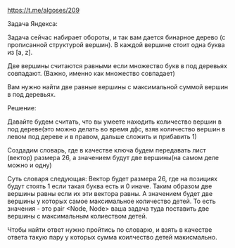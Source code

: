 https://t.me/algoses/209

Задача Яндекса:

Задача сейчас набирает обороты, и так вам дается бинарное дерево (с прописанной структурой вершин). В каждой вершине стоит одна буква из [a, z].

Две вершины считаются равными если множество букв в под деревьях совпадают. (Важно, именно как множество совпадает) 

Вам нужно найти две равные вершины с максимальной суммой вершин в под деревьях. 

Решение:

Давайте будем считать, что вы умеете находить количество вершин в под дереве(это можно делать во время дфс, взяв количество вершин в левом под дереве и в правом, дальше сложить и прибавить 1)

Создадим словарь, где в качестве ключа будем передавать лист (вектор) размера 26, а значением будут две вершины(на самом деле можно и одну)

Суть словаря следующая: 
Вектор будет размера 26, где на позициях будут стоять 1 если такая буква есть и 0 иначе.
Таким образом две вершины равны если их эти вектора равны. 
А значением будет две вершины у которых самое максимальное количество детей. То есть значения - это pair <Node, Node> ваша задача туда поставить две вершины с максимальным колиеством детей. 

Чтобы найти ответ нужно пройтись по словарю, и взять в качестве ответа такую пару у которых сумма коилчество детей макисмально. 

